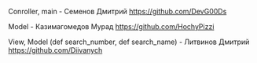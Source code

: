 Conroller, main - Семенов Дмитрий
https://github.com/DevG00Ds

Model - Казимагомедов Мурад 
https://github.com/HochyPizzi

View, Model (def search_number, def search_name) - Литвинов Дмитрий
https://github.com/Diivanych